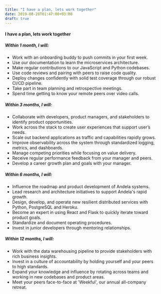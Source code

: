 ```yaml
---
title: "I have a plan, lets work together"
date: 2019-08-28T01:47:00+03:00
draft: true
---
```


#### I have a plan, lets work together

##### Within 1 month, I will:
- Work with an onboarding buddy to push commits in your first week.
- Use our documentation to learn the microservices architecture.
- Make regular contributions to our JavaScript and Python codebases.
- Use code reviews and pairing with peers to raise code quality.
- Deploy changes confidently with solid test coverage through our robust CI/CD pipeline.
- Take part in team planning and retrospective meetings.
- Spend time getting to know your remote peers over video calls.

##### Within 3 months, I will:
- Collaborate with developers, product managers, and stakeholders to identify product opportunities.
- Work across the stack to create user experiences that support user’s needs.
- Scale out backend applications as traffic and capabilities rapidly grows.
- Improve observability across the system through standardized logging, metrics, and dashboards.
- Manage competing priorities while focusing on value delivery.
- Receive regular performance feedback from your manager and peers.
- Develop a career growth plan and goals with your manager.

##### Within 6 months, I will:
- Influence the roadmap and product development of Andela systems.
- Lead research and architecture initiatives to support Andela's rapid growth.
- Design, develop, and operate new resilient distributed services with Python, PostgreSQL and Heroku.
- Become an expert in using React and Flask to quickly iterate toward product goals.
- Standardize and document operating procedures.
- Invest in junior developers through mentoring relationships.

##### Within 12 months, I will:
- Work with the data warehousing pipeline to provide stakeholders with rich business insights.
- Invest in a culture of accountability by holding yourself and your peers to high standards.
- Expand your knowledge and influence by rotating across teams and working in new codebases and product areas.
- Meet your peers face-to-face at 'Weekful', our annual all-company retreat.
